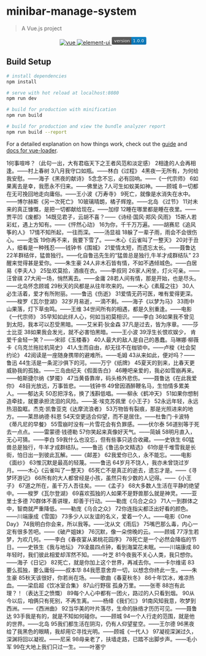 # minibar-manage-system

> A Vue.js project

<p align="center">
<a href="https://github.com/vuejs/vue">
<img src="https://img.shields.io/badge/vue-2.5.17-brightgreen.svg" alt="vue">
</a>
<a href="https://github.com/ElemeFE/element">
<img src="https://img.shields.io/badge/element--ui-2.4.6-brightgreen.svg" alt="element-ui">
</a>
<svg xmlns="http://www.w3.org/2000/svg" xmlns:xlink="http://www.w3.org/1999/xlink" width="90" height="20"><linearGradient id="b" x2="0" y2="100%"><stop offset="0" stop-color="#bbb" stop-opacity=".1"/><stop offset="1" stop-opacity=".1"/></linearGradient><clipPath id="a"><rect width="90" height="20" rx="3" fill="#fff"/></clipPath><g clip-path="url(#a)"><path fill="#555" d="M0 0h51v20H0z"/><path fill="#007ec6" d="M51 0h39v20H51z"/><path fill="url(#b)" d="M0 0h90v20H0z"/></g><g fill="#fff" text-anchor="middle" font-family="DejaVu Sans,Verdana,Geneva,sans-serif" font-size="110"> <text x="265" y="150" fill="#010101" fill-opacity=".3" transform="scale(.1)" textLength="410">version</text><text x="265" y="140" transform="scale(.1)" textLength="410">version</text><text x="695" y="150" fill="#010101" fill-opacity=".3" transform="scale(.1)" textLength="290">1.0.0</text><text x="695" y="140" transform="scale(.1)" textLength="290">1.0.0</text></g> </svg>
</p>

## Build Setup

``` bash
# install dependencies
npm install

# serve with hot reload at localhost:8080
npm run dev

# build for production with minification
npm run build

# build for production and view the bundle analyzer report
npm run build --report
```

For a detailed explanation on how things work, check out the [guide](http://vuejs-templates.github.io/webpack/) and [docs for vue-loader](http://vuejs.github.io/vue-loader).

1何事喧哗？（此句一出，大有君临天下之王者风范和淡定感）
2相逢的人会再相逢。——村上春树
3八月我守口如瓶。——林白《过程》
4黑夜一无所有，为何给我安慰。——海子《黑夜的献诗》
5念念不忘，必有回响。——《一代宗师》
6如果离去是幸，我愿永不归来。——佛里达
7人可生如蚁美如神。——顾城
8一切都在无可挽回地走向庸俗。——王小波《万寿寺》
9死亡，就像是水消失在水中。——博尔赫斯《另一次死亡》
10玻璃晴朗，橘子辉煌。——北岛 《过节》
11对未来的真正慷慨，是把一切都献给现在。——加缪
12睡在哪里都是睡在夜里。——贾平凹《废都》
14既见君子，云胡不喜？——《诗经·国风·郑风·风雨》
15斯人若彩虹，遇上方知有。——《怦然心动》
16为你，千千万万遍。——胡赛尼《追风筝的人》
17情不知所起，一往而深。——汤显祖
18躲了一辈子雨，雨会不会很伤心。——走饭
19你再不来，我要下雪了。——木心《云雀叫了一整天》
20对于丑人，细看是一种残忍——钱钟书《围城》
21爱情太短，而遗忘太长。——聂鲁达
22羊群结伴，猛兽独行。——化自鲁迅先生的“猛兽总是独行,牛羊才成群结队”
23醒来觉得甚是爱你。——朱生豪
24人非木石皆有情，不如不遇倾城色。——白居易《李夫人》
25坠欢莫拾，酒痕在衣。——李叔同
26家人闲坐，灯火可亲。——汪曾祺
27大闹一场，悄然离去。——金庸
28若人间有情，那是开始，也是尽头。——北岛怀念顾城
29秋天的风都是从往年吹来的。——木心《素履之往》
30人必生活着，爱才有所附丽。——鲁迅《伤逝》
31爱情无药可医，唯有爱得更深。——梭罗《瓦尔登湖》
32岁月易逝，一滴不剩。——海子《以梦为马》
33雨中山果落，灯下草虫鸣。——王维
34世间所有的相遇，都是久别重逢。——电影《一代宗师》
35早知如此绊人心，何如当初莫相识。——李白
36如果我不曾见到太阳，我本可以忍受黑暗。——艾米莉·狄金森
37凡是过去，皆为序章。——莎士比亚
38如果我会发光，就不必害怕黑暗。——王小波
39浮生长恨欢娱少， 肯爱千金轻一笑？——宋祁《玉楼春》
40人最大的敌人是自己的愚蠢。马琳娜·柳薇卡《乌克兰拖拉机简史》
41人生而自由，却无往不在枷锁中。——卢梭《社会契约论》
42阅读是一座随身携带的避难所。——毛姆
43从来如此，便对吗？——鲁迅
44生活是一条泥沙俱下的河。——万宁《纸牌》
45夏天的到来，比春天更威胁我的孤独。——三岛由纪夫《假面告白》
46睡吧亲爱的，我必如雪崩再来。——帕斯捷尔纳《梦魇》
47当黄昏靠岸，码头格外悲伤。——聂鲁达《在此我爱你》
48目光放远，万事皆悲。——钱钟书
49曾因酒醉鞭名马，生怕情多累美人。——郁达夫
50忍把浮名，换了浅斟低唱。——柳永《鹤冲天》
51如果你想制造牵挂，就要承担流泪的风险。——圣·埃克苏佩里《小王子》
52永远年轻，永远热泪盈眶。杰克·凯鲁亚克《达摩流浪者》
53万物皆有裂痕，那是光照进来的地方。——莱昂纳德·科恩
54天空更适合仰望，而不是居住。——杜鲁门·卡波特 《蒂凡尼的早餐》
55雪崩时没有一片雪花会有负罪感。——伏尔泰
56道别等于死去一点点。——雷蒙德·钱德勒
57你笑起来真像好天气。――简媜
58明月直入，无心可猜。——李白
59我什么也没忘，但有些事只适合收藏。——史铁生
60猛兽总是独行，牛羊才成群结队。——鲁迅《鲁迅杂文精选》
61你是千堆雪我是长街，怕日出一到彼此瓦解。——《邮差》
62我爱你已久，永不能忘。——电影《面纱》
63惟沉默是最高的轻蔑。——鲁迅
64岁月不饶人，我亦未曾饶过岁月。——木心《云雀叫了一整天》
65死亡不是真正的逝去，遗忘才是。——《寻梦环游记》
66所有的大人都曾经是小孩，虽然只有少数的人记得。——《小王子》
67道之所在，虽千万人吾往矣。——《孟子》
68大多数人生活在平静的绝望中。——梭罗《瓦尔登湖》
69喜欢孤独的人如果不是野兽那么就是神灵。——亚里士多德
70群体不善讲理，却善于行动。——勒庞《乌合之众》
71人一到群体之中，智商就严重降低。——勒庞《乌合之众》
72你连指尖都泛出好看的颜色。——川端康成《雪国》
73多少人以友谊的名义，爱着一个人。——电影《One Day》
74我明白你会来，所以我等。——沈从文《雨后》
75嘴巴那么毒，内心一定有很多苦吧。――《破产姐妹》
76沉默，像一朵傍晚的云。——顾城
77浮生若梦，为欢几何。——李白《春夜宴从弟桃花园序》
78死亡是一个必然会降临的节日。——史铁生《我与地坛》
79凌晨四点钟，看到海棠花未眠。——川端康成
80年轻时，我们彼此相爱却浑然不知。——叶芝
81今夜我不关心人类，我只想你。——海子《日记》
82死亡，就是你加上这个世界，再减去你。——卡尔维诺
83要么孤独，要么庸俗——叔本华
84我愿意舍弃一切，以想念你终此一生。——朱生豪
85秋天该很好，你若尚在场。——歌曲《春夏秋冬》
86十年饮冰，难凉热血。——梁启超《饮冰室合集》
87山行野宿 孤身万里。——张枣
88岂有此理？！（表达王之愤慨）
89每个人心中都有一团火，路过的人只看到烟。
90从今以后，咱俩只有死别，不再生离。——杨绛《我们仨》
91南风知我意，吹梦到西洲。——《西洲曲》
92当华美的叶片落尽，生命的脉络才历历可见。——聂鲁达
93手我是有的，就是不知如何碰你。——顾城
94一个人行走的范围，就是他的世界。——北岛
95我们都生活在阴沟，仍有人仰望星空。——王尔德
96黑夜给了我黑色的眼睛，我却用它寻找光明。——顾城《一代人》
97凝视深渊过久，深渊将回以凝视。——尼采
98母亲老了，扶墙走路，已踏不出脚步声。——毛小军
99在大地上我们只过一生。——叶塞宁